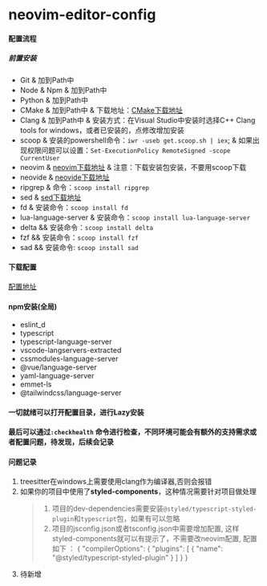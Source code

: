 # neovim-editor-config

#### 配置流程

##### 前置安装
- Git & 加到Path中
- Node & Npm & 加到Path中
- Python & 加到Path中
- CMake & 加到Path中 & 下载地址：[CMake下载地址](https://cmake.org/download/)
- Clang & 加到Path中 & 安装方式：在Visual Studio中安装时选择C++ Clang tools for windows，或者已安装的，点修改增加安装
- scoop & 安装的powershell命令：```iwr -useb get.scoop.sh | iex```; & 如果出现权限问题可以设置：```Set-ExecutionPolicy RemoteSigned -scope CurrentUser```
- neovim & [neovim下载地址](https://github.com/neovim/neovim/blob/master/INSTALL.md) & 注意：下载安装包安装，不要用scoop下载
- neovide & [neovide下载地址](https://neovide.dev/)
- ripgrep & 命令：```scoop install ripgrep```
- sed & [sed下载地址](https://ftp.gnu.org/gnu/sed/)
- fd & 安装命令：```scoop install fd```
- lua-language-server & 安装命令：```scoop install lua-language-server```
- delta && 安装命令：```scoop install delta```
- fzf && 安装命令：```scoop install fzf```
- sad && 安装命令: ```scoop install sad```

#### 下载配置
[配置地址](https://github.com/somnus9527/neovim-editor-config.git)

#### npm安装(全局)
- eslint_d
- typescript
- typescript-language-server
- vscode-langservers-extracted
- cssmodules-language-server
- @vue/language-server
- yaml-language-server
- emmet-ls 
- @tailwindcss/language-server

#### 一切就绪可以打开配置目录，进行Lazy安装

#### 最后可以通过`:checkhealth` 命令进行检查，不同环境可能会有额外的支持需求或者配置问题，待发现，后续会记录

#### 问题记录
1. treesitter在windows上需要使用clang作为编译器,否则会报错
2. 如果你的项目中使用了**styled-components**，这种情况需要针对项目做处理
    > 1. 项目的dev-dependencies需要安装`@styled/typescript-styled-plugin`和`typescript`包，如果有可以忽略
    > 2. 项目的jsconfig.json或者tsconfig.json中需要增加配置, 这样styled-components就可以有提示了，不需要改neovim配置, 配置如下 ：
    > { "compilerOptions": {
    >    "plugins": [
    >        {
    >            "name": "@styled/typescript-styled-plugin"
    >        }
    >    ]
    > } }
3. 待新增
